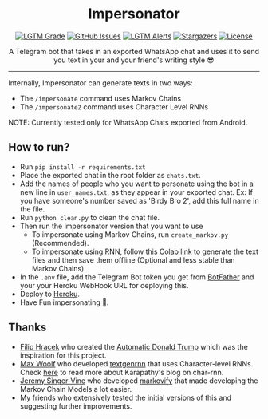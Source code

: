 <h1 align="center">Impersonator</h1>

<p align="center">
  <a href="https://lgtm.com/projects/g/thepushkarp/Impersonator"><img alt="LGTM Grade" src="https://img.shields.io/lgtm/grade/python/github/thepushkarp/Impersonator?style=for-the-badge"></a>
  <a href="https://github.com/thepushkarp/Impersonator/issues"><img alt="GitHub Issues" src="https://img.shields.io/github/issues/thepushkarp/Impersonator?style=for-the-badge"></a>
  <a href="https://lgtm.com/projects/g/thepushkarp/Impersonator"><img alt="LGTM Alerts" src="https://img.shields.io/lgtm/alerts/github/thepushkarp/Impersonator?style=for-the-badge"></a>
  <a href="https://github.com/thepushkarp/Impersonator/stargazers"><img alt="Stargazers" src="https://img.shields.io/github/stars/thepushkarp/Impersonator?style=for-the-badge"></a>
  <a href="https://github.com/thepushkarp/Impersonator/blob/master/LICENSE"><img alt="License" src="https://img.shields.io/github/license/thepushkarp/Impersonator?style=for-the-badge"></a>
</p>

<p align="center">A Telegram bot that takes in an exported WhatsApp chat and uses it to send you text in your and your friend's writing style 😎</p>

---

Internally, Impersonator can generate texts in two ways:

-   The `/impersonate` command uses Markov Chains
-   The `/impersonate2` command uses Character Level RNNs

NOTE: Currently tested only for WhatsApp Chats exported from Android.

## How to run?

-   Run `pip install -r requirements.txt`
-   Place the exported chat in the root folder as `chats.txt`.
-   Add the names of people who you want to personate using the bot in a new line in `user_names.txt`, as they appear in your exported chat.
    Ex: If you have someone's number saved as 'Birdy Bro 2', add this full name in the file.
-   Run `python clean.py` to clean the chat file.
-   Then run the impersonator version that you want to use
    -   To impersonate using Markov Chains, run `create_markov.py` (Recommended).
    -   To impersonate using RNN, follow [this Colab link](https://colab.research.google.com/drive/1lRsuBCVRzl8zu8lxuGyron9tqt3h5heM?usp=sharing) to generate the text files and then save them offline (Optional and less stable than Markov Chains).
-   In the `.env` file, add the Telegram Bot token you get from [BotFather](https://core.telegram.org/bots#6-botfather) and your your Heroku WebHook URL for deploying this.
-   Deploy to [Heroku](https://devcenter.heroku.com/articles/getting-started-with-python).
-   Have Fun impersonating 🖖.

## Thanks

-   [Filip Hracek](https://github.com/filiph) who created the [Automatic Donald Trump](https://filiph.github.io/markov/) which was the inspiration for this project.
-   [Max Woolf](https://github.com/minimaxir) who developed [textgenrnn](https://github.com/minimaxir/textgenrnn) that uses Character-level RNNs. Check [here](https://karpathy.github.io/2015/05/21/rnn-effectiveness/) to read more about Karapathy's blog on char-rnn.
-   [Jeremy Singer-Vine](https://github.com/jsvine) who developed [markovify](https://github.com/jsvine/markovify) that made developing the Markov Chain Models a lot easier.
-   My friends who extensively tested the initial versions of this and suggesting further improvements.
